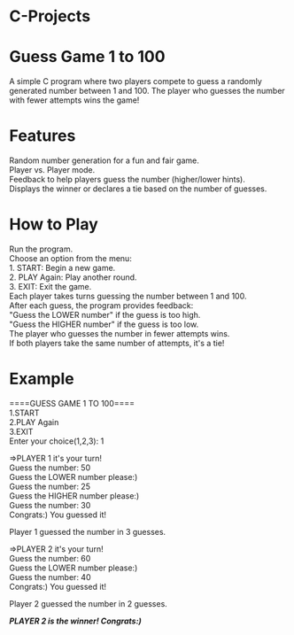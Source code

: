 # C-Projects

# **Guess Game 1 to 100**
  A simple C program where two players compete to guess a randomly generated number between 1 and 100. The player who guesses the number with fewer attempts wins the game!

# Features

  Random number generation for a fun and fair game.<br>
  Player vs. Player mode.<br>
  Feedback to help players guess the number (higher/lower hints).<br>
  Displays the winner or declares a tie based on the number of guesses.<br>

# How to Play

  Run the program.<br>
  Choose an option from the menu:<br>
    1. START: Begin a new game.<br>
    2. PLAY Again: Play another round.<br>
    3. EXIT: Exit the game.<br>
  Each player takes turns guessing the number between 1 and 100.<br>
  After each guess, the program provides feedback:<br>
    "Guess the LOWER number" if the guess is too high.<br>
    "Guess the HIGHER number" if the guess is too low.<br>
  The player who guesses the number in fewer attempts wins.<br>
  If both players take the same number of attempts, it's a tie!<br>

# Example
  ====GUESS GAME 1 TO 100====<br>
  1.START<br>
  2.PLAY Again<br>
  3.EXIT<br>
  Enter your choice(1,2,3): 1<br>
  
  =>PLAYER 1 it's your turn!<br>
  Guess the number: 50<br>
  Guess the LOWER number please:)<br>
  Guess the number: 25<br>
  Guess the HIGHER number please:)<br>
  Guess the number: 30<br>
  Congrats:) You guessed it!<br>
  
  Player 1 guessed the number in 3 guesses.<br>
  
  =>PLAYER 2 it's your turn!<br>
  Guess the number: 60<br>
  Guess the LOWER number please:)<br>
  Guess the number: 40<br>
  Congrats:) You guessed it!<br>
  
  Player 2 guessed the number in 2 guesses.<br>
  
  ***PLAYER 2 is the winner! Congrats:)***<br>
